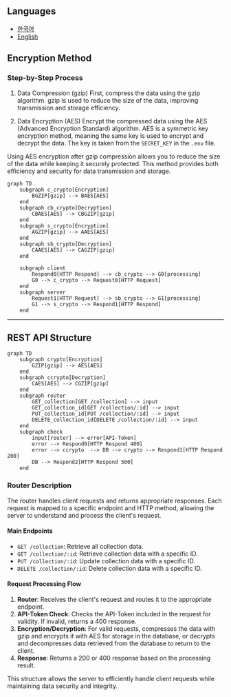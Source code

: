 ## Languages

- [한국어](/md/architecture.md)
- [English](/md/architecture.en.md)

## Encryption Method

### Step-by-Step Process

1. Data Compression (gzip)
First, compress the data using the gzip algorithm. gzip is used to reduce the size of the data, improving transmission and storage efficiency.

2. Data Encryption (AES)
Encrypt the compressed data using the AES (Advanced Encryption Standard) algorithm. AES is a symmetric key encryption method, meaning the same key is used to encrypt and decrypt the data. The key is taken from the `SECRET_KEY` in the `.env` file.

Using AES encryption after gzip compression allows you to reduce the size of the data while keeping it securely protected. This method provides both efficiency and security for data transmission and storage.

```mermaid
graph TD
    subgraph c_crypto[Encryption]
        BGZIP[gzip] --> BAES[AES]
    end
    subgraph cb_crypto[Decryption]
        CBAES[AES] --> CBGZIP[gzip]
    end
    subgraph s_crypto[Encryption]
        AGZIP[gzip] --> AAES[AES]
    end
    subgraph sb_crypto[Decryption]
        CAAES[AES] --> CAGZIP[gzip]
    end

    subgraph client
        Respond0[HTTP Respond] --> cb_crypto --> G0[processing]
        G0 --> c_crypto --> Request0[HTTP Request]
    end
    subgraph server
        Request1[HTTP Request] --> sb_crypto --> G1[processing]
        G1 --> s_crypto --> Respond1[HTTP Respond]
    end
```

---

## REST API Structure

```mermaid
graph TD
    subgraph crypto[Encryption]
        GZIP[gzip] --> AES[AES]
    end
    subgraph ccrypto[Decryption]
        CAES[AES] --> CGZIP[gzip]
    end
    subgraph router
        GET_collection[GET /collection] --> input
        GET_collection_id[GET /collection/:id] --> input
        PUT_collection_id[PUT /collection/:id] --> input
        DELETE_collection_id[DELETE /collection/:id] --> input
    end
    subgraph check
        input[router] --> error[API-Token]
        error --> Respond0[HTTP Respond 400]
        error --> ccrypto  --> DB --> crypto --> Respond1[HTTP Respond 200]
        DB --> Respond2[HTTP Respond 500]
    end
```

### Router Description

The router handles client requests and returns appropriate responses. Each request is mapped to a specific endpoint and HTTP method, allowing the server to understand and process the client's request.

#### Main Endpoints

- `GET /collection`: Retrieve all collection data.
- `GET /collection/:id`: Retrieve collection data with a specific ID.
- `PUT /collection/:id`: Update collection data with a specific ID.
- `DELETE /collection/:id`: Delete collection data with a specific ID.

#### Request Processing Flow

1. **Router**: Receives the client's request and routes it to the appropriate endpoint.
2. **API-Token Check**: Checks the API-Token included in the request for validity. If invalid, returns a 400 response.
3. **Encryption/Decryption**: For valid requests, compresses the data with gzip and encrypts it with AES for storage in the database, or decrypts and decompresses data retrieved from the database to return to the client.
4. **Response**: Returns a 200 or 400 response based on the processing result.

This structure allows the server to efficiently handle client requests while maintaining data security and integrity.